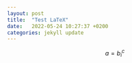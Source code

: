 ```yaml
---
layout: post
title:  "Test LaTeX"
date:   2022-05-24 10:27:37 +0200
categories: jekyll update
---
```


$$a = b_i^c$$
